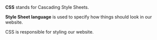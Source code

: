 **CSS** stands for Cascading Style Sheets.

**Style Sheet language** is used to specify how things should look in our website.

CSS is responsible for styling our website. 